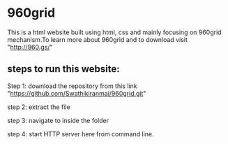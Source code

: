 # 960grid
This is a html website built using html, css and mainly focusing on 960grid mechanism.To learn more about 960grid and to download visit "http://960.gs/"


## steps to run this website:

Step 1: download the repository from this link "https://github.com/Swathikiranmai/960grid.git"

step 2: extract the file

step 3: navigate to inside the folder

step 4: start HTTP server here from command line.
